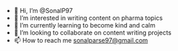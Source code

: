 - 👋 Hi, I’m @SonalP97
- 👀 I’m interested in writing content on pharma topics
- 🌱 I’m currently learning to become kind and calm
- 💞️ I’m looking to collaborate on content writing projects
- 📫 How to reach me sonalparse97@gmail.com

<!---
SonalP97/SonalP97 is a ✨ special ✨ repository because its `README.md` (this file) appears on your GitHub profile.
You can click the Preview link to take a look at your changes.
--->
